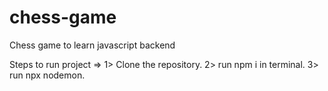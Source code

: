 # chess-game
Chess game to learn javascript backend

Steps to run project =>
1> Clone the repository.
2> run npm i in terminal.
3> run npx nodemon.
